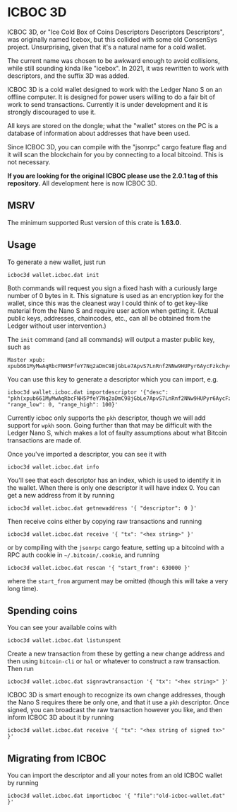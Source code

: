 
# ICBOC 3D

ICBOC 3D, or "Ice Cold Box of Coins Descriptors Descriptors Descriptors",
was originally named Icebox, but this collided with some old ConsenSys
project. Unsurprising, given that it's a natural name for a cold wallet.

The current name was chosen to be awkward enough to avoid collisions, while
still sounding kinda like "icebox". In 2021, it was rewritten to work with
descriptors, and the suffix 3D was added.

ICBOC 3D is a cold wallet designed to work with the Ledger Nano S on an offline
computer. It is designed for power users willing to do a fair bit of work to
send transactions. Currently it is under development and it is strongly
discouraged to use it.

All keys are stored on the dongle; what the "wallet" stores on the PC is a
database of information about addresses that have been used.

Since ICBOC 3D, you can compile with the "jsonrpc" cargo feature flag and
it will scan the blockchain for you by connecting to a local bitcoind. This
is not necessary.

**If you are looking for the original ICBOC please use the 2.0.1 tag of this
repository.** All development here is now ICBOC 3D.

## MSRV

The minimum supported Rust version of this crate is **1.63.0**.

## Usage

To generate a new wallet, just run

    icboc3d wallet.icboc.dat init

Both commands will request you sign a fixed hash with a curiously large
number of 0 bytes in it. This signature is used as an encryption key for
the wallet, since this was the cleanest way I could think of to get
key-like material from the Nano S and require user action when getting it.
(Actual public keys, addresses, chaincodes, etc., can all be obtained
from the Ledger without user intervention.)

The `init` command (and all commands) will output a master public key, such as

    Master xpub: xpub661MyMwAqRbcFNH5PfeY7Nq2aDmC98jGbLe7ApvS7LnRnf2NNw9HUPyr6AycFzkchy4vn23J2HSxQRMSsVsRJZ4ihoZoJEnAnMYtmLWmSg7

You can use this key to generate a descriptor which you can import, e.g.

    icboc3d wallet.icboc.dat importdescriptor '{"desc": "pkh(xpub661MyMwAqRbcFNH5PfeY7Nq2aDmC98jGbLe7ApvS7LnRnf2NNw9HUPyr6AycFzkchy4vn23J2HSxQRMSsVsRJZ4ihoZoJEnAnMYtmLWmSg7/44h/0h/0h/1/*)", "range_low": 0, "range_high": 100}'

Currently icboc only supports the `pkh` descriptor, though we will add
support for `wpkh` soon. Going further than that may be difficult with
the Ledger Nano S, which makes a lot of faulty assumptions about what
Bitcoin transactions are made of.

Once you've imported a descriptor, you can see it with

    icboc3d wallet.icboc.dat info

You'll see that each descriptor has an index, which is used to identify it in
the wallet. When there is only one descriptor it will have index 0. You can
get a new address from it by running

    icboc3d wallet.icboc.dat getnewaddress '{ "descriptor": 0 }'

Then receive coins either by copying raw transactions and running

    icboc3d wallet.icboc.dat receive '{ "tx": "<hex string>" }'

or by compiling with the `jsonrpc` cargo feature, setting up a bitcoind with
a RPC auth cookie in `~/.bitcoin/.cookie`, and running

    icboc3d wallet.icboc.dat rescan '{ "start_from": 630000 }'

where the `start_from` argument may be omitted (though this will take a very
long time).

## Spending coins

You can see your available coins with

    icboc3d wallet.icboc.dat listunspent

Create a new transaction from these by getting a new change address and then
using `bitcoin-cli` or `hal` or whatever to construct a raw transaction. Then
run

    icboc3d wallet.icboc.dat signrawtransaction '{ "tx": "<hex string>" }'

ICBOC 3D is smart enough to recognize its own change addresses, though the
Nano S requires there be only one, and that it use a `pkh` descriptor. Once
signed, you can broadcast the raw transaction however you like, and then
inform ICBOC 3D about it by running

    icboc3d wallet.icboc.dat receive '{ "tx": "<hex string of signed tx>" }'

## Migrating from ICBOC

You can import the descriptor and all your notes from an old ICBOC wallet by
running

    icboc3d wallet.icboc.dat importicboc '{ "file":"old-icboc-wallet.dat" }'

